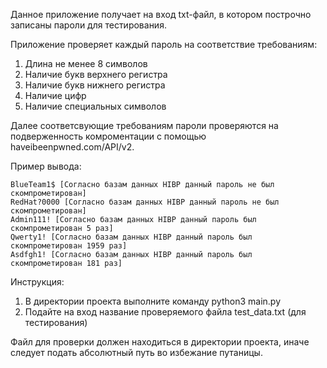 Данное приложение получает на вход txt-файл, в котором построчно записаны пароли для тестирования.

Приложение проверяет каждый пароль на соответствие требованиям:

1. Длина не менее 8 символов
2. Наличие букв верхнего регистра
3. Наличие букв нижнего регистра
4. Наличие цифр
5. Наличие специальных символов

Далее соответсвующие требованиям пароли проверяются на подверженность комроментации с помощью haveibeenpwned.com/API/v2.

Пример вывода:

    BlueTeam1$ [Согласно базам данных HIBP данный пароль не был скомпрометирован]
    RedHat?0000 [Согласно базам данных HIBP данный пароль не был скомпрометирован]
    Admin111! [Согласно базам данных HIBP данный пароль был скомпрометирован 5 раз]
    Qwerty1! [Согласно базам данных HIBP данный пароль был скомпрометирован 1959 раз]
    Asdfgh1! [Согласно базам данных HIBP данный пароль был скомпрометирован 181 раз]


Инструкция:

1. В директории проекта выполните команду
    python3 main.py  
2. Подайте на вход название проверяемого файла
    test_data.txt (для тестирования)

Файл для проверки должен находиться в директории проекта, иначе следует подать абсолютный путь во избежание путаницы.
